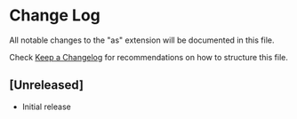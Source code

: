 # Change Log

All notable changes to the "as" extension will be documented in this file.

Check [Keep a Changelog](http://keepachangelog.com/) for recommendations on how to structure this file.

## [Unreleased]

- Initial release